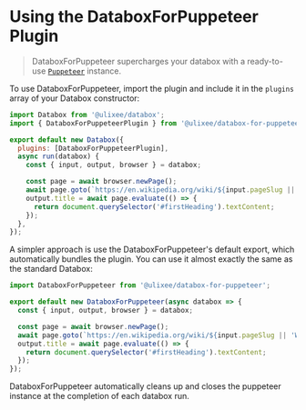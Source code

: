 # Using the DataboxForPuppeteer Plugin

> DataboxForPuppeteer supercharges your databox with a ready-to-use [`Puppeteer`](https://pptr.dev/api) instance.

To use DataboxForPuppeteer, import the plugin and include it in the `plugins` array of your Databox constructor:

```js
import Databox from '@ulixee/databox';
import { DataboxForPuppeteerPlugin } from '@ulixee/databox-for-puppeteer';

export default new Databox({
  plugins: [DataboxForPuppeteerPlugin],
  async run(databox) {
    const { input, output, browser } = databox;

    const page = await browser.newPage();
    await page.goto(`https://en.wikipedia.org/wiki/${input.pageSlug || 'Web_scraping'}`);
    output.title = await page.evaluate(() => {
      return document.querySelector('#firstHeading').textContent;
    });
  },
});
```

A simpler approach is use the DataboxForPuppeteer's default export, which automatically bundles the plugin. You can use it almost exactly the same as the standard Databox:

```js
import DataboxForPuppeteer from '@ulixee/databox-for-puppeteer';

export default new DataboxForPuppeteer(async databox => {
  const { input, output, browser } = databox;

  const page = await browser.newPage();
  await page.goto(`https://en.wikipedia.org/wiki/${input.pageSlug || 'Web_scraping'}`);
  output.title = await page.evaluate(() => {
    return document.querySelector('#firstHeading').textContent;
  });
});
```

DataboxForPuppeteer automatically cleans up and closes the puppeteer instance at the completion of each databox run.
